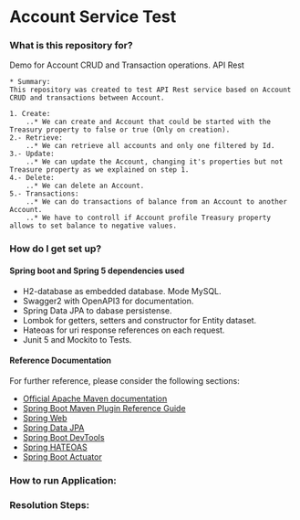 # Account Service Test

### What is this repository for? ###
Demo for Account CRUD and Transaction operations. API Rest

    * Summary: 
    This repository was created to test API Rest service based on Account CRUD and transactions between Account.

    1. Create:
        ..* We can create and Account that could be started with the Treasury property to false or true (Only on creation). 
    2.- Retrieve: 
        ..* We can retrieve all accounts and only one filtered by Id. 
    3.- Update: 
        ..* We can update the Account, changing it's properties but not Treasure property as we explained on step 1.
    4.- Delete: 
        ..* We can delete an Account.
    5.- Transactions: 
        ..* We can do transactions of balance from an Account to another Account. 
        ..* We have to controll if Account profile Treasury property allows to set balance to negative values. 

### How do I get set up? ###

#### Spring boot and Spring 5 dependencies used ####

* H2-database as embedded database. Mode MySQL.
* Swagger2 with OpenAPI3 for documentation. 
* Spring Data JPA to dabase persistense.
* Lombok for getters, setters and constructor for Entity dataset.
* Hateoas for uri response references on each request.
* Junit 5 and Mockito to Tests.

#### Reference Documentation ####
For further reference, please consider the following sections:

* [Official Apache Maven documentation](https://maven.apache.org/guides/index.html)
* [Spring Boot Maven Plugin Reference Guide](https://docs.spring.io/spring-boot/docs/2.2.5.RELEASE/maven-plugin/)
* [Spring Web](https://docs.spring.io/spring-boot/docs/2.2.5.RELEASE/reference/htmlsingle/#boot-features-developing-web-applications)
* [Spring Data JPA](https://docs.spring.io/spring-boot/docs/2.2.5.RELEASE/reference/htmlsingle/#boot-features-jpa-and-spring-data)
* [Spring Boot DevTools](https://docs.spring.io/spring-boot/docs/2.2.5.RELEASE/reference/htmlsingle/#using-boot-devtools)
* [Spring HATEOAS](https://docs.spring.io/spring-boot/docs/2.2.5.RELEASE/reference/htmlsingle/#boot-features-spring-hateoas)
* [Spring Boot Actuator](https://docs.spring.io/spring-boot/docs/2.2.5.RELEASE/reference/htmlsingle/#production-ready)

### How to run Application: ###


### Resolution Steps: ###

